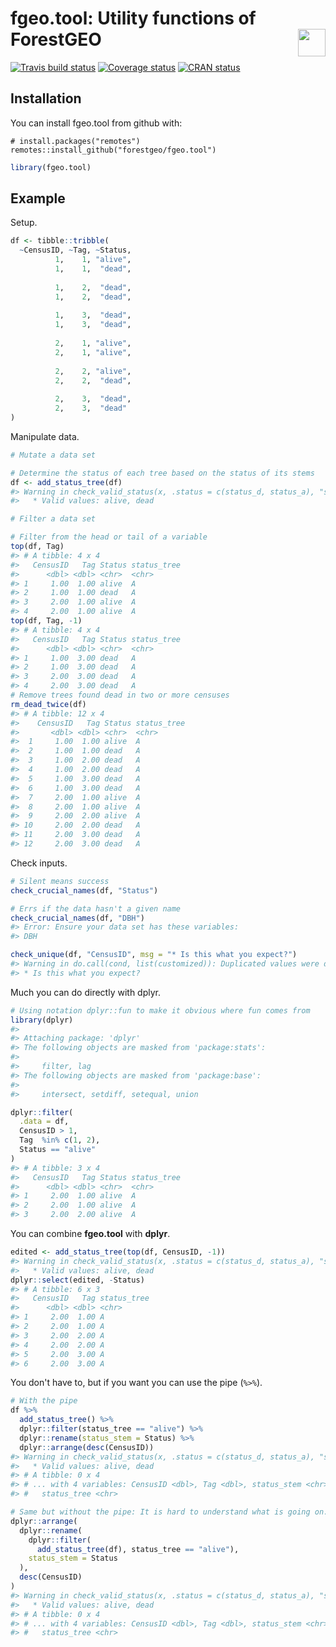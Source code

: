 
<!-- README.md is generated from README.Rmd. Please edit that file -->
fgeo.tool: Utility functions of ForestGEO <img src="https://i.imgur.com/39pvr4n.png" align="right" height=44 />
===============================================================================================================

[![Travis build status](https://travis-ci.org/forestgeo/fgeo.tool.svg?branch=master)](https://travis-ci.org/forestgeo/fgeo.tool) [![Coverage status](https://coveralls.io/repos/github/forestgeo/fgeo.tool/badge.svg)](https://coveralls.io/r/forestgeo/fgeo.tool?branch=master) [![CRAN status](http://www.r-pkg.org/badges/version/fgeo.tool)](https://cran.r-project.org/package=fgeo.tool)

Installation
------------

You can install fgeo.tool from github with:

    # install.packages("remotes")
    remotes::install_github("forestgeo/fgeo.tool")

``` r
library(fgeo.tool)
```

Example
-------

Setup.

``` r
df <- tibble::tribble(
  ~CensusID, ~Tag, ~Status,
          1,    1, "alive",
          1,    1,  "dead",
                           
          1,    2,  "dead",
          1,    2,  "dead",
                           
          1,    3,  "dead",
          1,    3,  "dead",
                           
          2,    1, "alive",
          2,    1, "alive",
                           
          2,    2, "alive",
          2,    2,  "dead",
                           
          2,    3,  "dead",
          2,    3,  "dead"
)
```

Manipulate data.

``` r
# Mutate a data set

# Determine the status of each tree based on the status of its stems
df <- add_status_tree(df)
#> Warning in check_valid_status(x, .status = c(status_d, status_a), "status"): No observation has .status = D, A
#>   * Valid values: alive, dead

# Filter a data set

# Filter from the head or tail of a variable
top(df, Tag)
#> # A tibble: 4 x 4
#>   CensusID   Tag Status status_tree
#>      <dbl> <dbl> <chr>  <chr>      
#> 1     1.00  1.00 alive  A          
#> 2     1.00  1.00 dead   A          
#> 3     2.00  1.00 alive  A          
#> 4     2.00  1.00 alive  A
top(df, Tag, -1)
#> # A tibble: 4 x 4
#>   CensusID   Tag Status status_tree
#>      <dbl> <dbl> <chr>  <chr>      
#> 1     1.00  3.00 dead   A          
#> 2     1.00  3.00 dead   A          
#> 3     2.00  3.00 dead   A          
#> 4     2.00  3.00 dead   A
# Remove trees found dead in two or more censuses
rm_dead_twice(df)
#> # A tibble: 12 x 4
#>    CensusID   Tag Status status_tree
#>       <dbl> <dbl> <chr>  <chr>      
#>  1     1.00  1.00 alive  A          
#>  2     1.00  1.00 dead   A          
#>  3     1.00  2.00 dead   A          
#>  4     1.00  2.00 dead   A          
#>  5     1.00  3.00 dead   A          
#>  6     1.00  3.00 dead   A          
#>  7     2.00  1.00 alive  A          
#>  8     2.00  1.00 alive  A          
#>  9     2.00  2.00 alive  A          
#> 10     2.00  2.00 dead   A          
#> 11     2.00  3.00 dead   A          
#> 12     2.00  3.00 dead   A
```

Check inputs.

``` r
# Silent means success
check_crucial_names(df, "Status")

# Errs if the data hasn't a given name
check_crucial_names(df, "DBH")
#> Error: Ensure your data set has these variables:
#> DBH

check_unique(df, "CensusID", msg = "* Is this what you expect?")
#> Warning in do.call(cond, list(customized)): Duplicated values were detected
#> * Is this what you expect?
```

Much you can do directly with dplyr.

``` r
# Using notation dplyr::fun to make it obvious where fun comes from
library(dplyr)
#> 
#> Attaching package: 'dplyr'
#> The following objects are masked from 'package:stats':
#> 
#>     filter, lag
#> The following objects are masked from 'package:base':
#> 
#>     intersect, setdiff, setequal, union

dplyr::filter(
  .data = df,
  CensusID > 1,
  Tag  %in% c(1, 2),
  Status == "alive"
)
#> # A tibble: 3 x 4
#>   CensusID   Tag Status status_tree
#>      <dbl> <dbl> <chr>  <chr>      
#> 1     2.00  1.00 alive  A          
#> 2     2.00  1.00 alive  A          
#> 3     2.00  2.00 alive  A
```

You can combine **fgeo.tool** with **dplyr**.

``` r
edited <- add_status_tree(top(df, CensusID, -1))
#> Warning in check_valid_status(x, .status = c(status_d, status_a), "status"): No observation has .status = D, A
#>   * Valid values: alive, dead
dplyr::select(edited, -Status)
#> # A tibble: 6 x 3
#>   CensusID   Tag status_tree
#>      <dbl> <dbl> <chr>      
#> 1     2.00  1.00 A          
#> 2     2.00  1.00 A          
#> 3     2.00  2.00 A          
#> 4     2.00  2.00 A          
#> 5     2.00  3.00 A          
#> 6     2.00  3.00 A
```

You don't have to, but if you want you can use the pipe (`%>%`).

``` r
# With the pipe
df %>% 
  add_status_tree() %>%
  dplyr::filter(status_tree == "alive") %>%
  dplyr::rename(status_stem = Status) %>%
  dplyr::arrange(desc(CensusID))
#> Warning in check_valid_status(x, .status = c(status_d, status_a), "status"): No observation has .status = D, A
#>   * Valid values: alive, dead
#> # A tibble: 0 x 4
#> # ... with 4 variables: CensusID <dbl>, Tag <dbl>, status_stem <chr>,
#> #   status_tree <chr>

# Same but without the pipe: It is hard to understand what is going on.
dplyr::arrange(
  dplyr::rename(
    dplyr::filter(
      add_status_tree(df), status_tree == "alive"), 
    status_stem = Status
  ), 
  desc(CensusID)
)
#> Warning in check_valid_status(x, .status = c(status_d, status_a), "status"): No observation has .status = D, A
#>   * Valid values: alive, dead
#> # A tibble: 0 x 4
#> # ... with 4 variables: CensusID <dbl>, Tag <dbl>, status_stem <chr>,
#> #   status_tree <chr>
```
